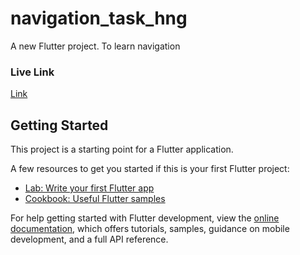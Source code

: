# navigation_task_hng

A new Flutter project. To learn navigation

### Live Link

[Link](https://appetize.io/app/kcemct6zm4gucf7cweb3hfedje?device=pixel4&osVersion=11.0&scale=75)

## Getting Started

This project is a starting point for a Flutter application.

A few resources to get you started if this is your first Flutter project:

- [Lab: Write your first Flutter app](https://docs.flutter.dev/get-started/codelab)
- [Cookbook: Useful Flutter samples](https://docs.flutter.dev/cookbook)

For help getting started with Flutter development, view the
[online documentation](https://docs.flutter.dev/), which offers tutorials,
samples, guidance on mobile development, and a full API reference.
